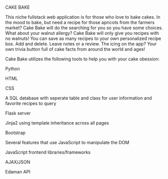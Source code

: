 CAKE BAKE

This niche fullstack web application is for those who love to bake cakes.  In the mood to bake, but need a recipe for those apricots from the farmers market?  Cake Bake will do the searching for you so you have some choices.  What about your walnut allergy?  Cake Bake will only give you recipes with no walnuts!
You can save as many recipes to your own personalized recipe box. Add and delete.  Leave notes or a review.  The icing on the app?  Your own trivia button full of cake facts from around the world and ages!


Cake Bake utilizes the following tools to help you with your cake obession:

Python

HTML

CSS

A SQL database with seperate table and class for user information and favorite recipes to query

Flask server

Jinja2  using template inheritance across all pages

Bootstrap 

Several features that use JavaScript to manipulate the DOM

JavaScript frontend libraries/frameworks

AJAX/JSON

Edaman API